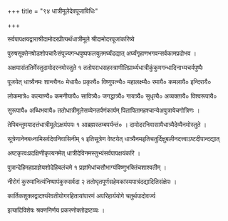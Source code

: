 +++
title = "९४ धात्रीमूलेदेवपूजाविधिः"

+++

सर्वपापक्षयद्वाराश्रीदामोदरप्रीत्यर्थंधात्रीमूले श्रीदामोदरपूजांकरिष्ये

पुरुषसूक्तेनषोडशोपचारैःसंपूज्यगन्धपुष्पफलयुतमर्घ्यंदद्यात् अर्घ्यंगृहाणभगवन्सर्वकामप्रदोभव ।

अक्षयासंततिर्मेस्तुदामोदरनमोस्तुते १ ततोपराधसहस्त्राणीतिप्रार्थ्यधात्रीकुंकुमगन्धादिनाभ्यचर्यपुष्पैः

पूजयेत् धात्र्यैनमः शान्त्यैन० मेधायै० प्रकृत्यै० विष्णुपत्न्यै० महालक्ष्म्यै० रमायै० कमलायै० इन्दिरायै०

लोकमात्रे० कल्याण्यै० कमनीयायै० सावित्र्यै० जगद्धात्र्यै० गायत्र्यै० सुधृत्यै० अव्यक्तायै० विश्वरूपायै०

सुरूपायै० अब्धिभवायै० ततोधात्रीमूलेसव्येनतर्पणंकार्यम् पितापितामहश्चान्येअपुत्रायेचगोत्रिणः ।

तेपिबन्तुमयादत्तंधात्रीमूलेऽक्षयंपयः १ आब्रह्मस्तम्बपर्यन्तं० । दामोदरनिवासायैधात्र्यैदेव्यैनमोस्तुते ।

सूत्रेणानेनबध्नामिसर्वदेवनिवासिनीम् १ इतिसूत्रेण वेष्टयेत् धात्र्यैनमइतिचतुर्दिक्षुबलीनदत्त्वाऽष्टदीपान्दद्यात्

अष्टकृत्वःप्रदक्षिणीकृत्यनमेत् धात्रीदेविनमस्तुभ्यंसर्वपापक्षयंकरि ।

पुत्रान्देहिमहाप्राज्ञेयशोदेहिबलंचमे १ प्रज्ञांमेधांचसौभाग्यंविष्णुभक्तिंचशाश्वतीम् ।

नीरोगं कुरुमांनित्यंनिष्पापंकुरुसर्वदा २ ततोघृतपूर्णसहेमकांस्यपात्रंदद्यादितिसंक्षेपः ।

कार्तिकशुक्लद्वादश्यंरेवतीयोगरहितायांपारणं अपरिहार्ययोगे चतुर्थपादोवर्ज्य

इत्यादिविशेषः श्रवणनिर्णय प्रकरणोक्तोद्रष्टव्यः ।
